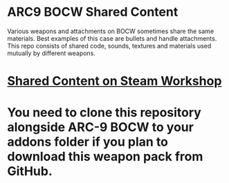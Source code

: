 # ARC9 BOCW Shared Content

Various weapons and attachments on BOCW sometimes share the same materials. Best examples of this case are bullets and handle attachments. This repo consists of shared code, sounds, textures and materials used mutually by different weapons.

# [Shared Content on Steam Workshop](https://steamcommunity.com/sharedfiles/filedetails/?id=2989657655)

# You need to clone this repository alongside ARC-9 BOCW to your addons folder if you plan to download this weapon pack from GitHub.
